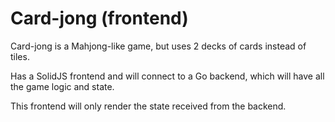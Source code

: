 # Card-jong (frontend)

Card-jong is a Mahjong-like game, but uses
2 decks of cards instead of tiles.

Has a SolidJS frontend and will connect to a
Go backend, which will have all the game logic
and state.

This frontend will only render the state received
from the backend.

